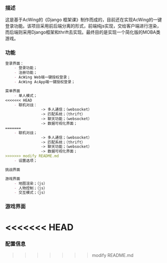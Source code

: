 ### 描述

这是基于AcWing的《Django 框架课》制作而成的，目前还在实现AcWing的一键登录功能。该项目采用前后端分离的形式，前端纯js实现，交给客户端进行渲染，而后端则采用Django框架和thrift去实现。最终目的是实现一个简化版的MOBA类游戏。



### 功能

```markdown
登录界面：
	- 登录功能；
	- 注册功能；
	- AcWing Web端一键授权登录；
	- AcWing AcApp端一键授权登录；

菜单界面
	- 单人模式；
<<<<<<< HEAD
	- 联机对战：
                -> 多人通信；（websocket）
                -> 匹配系统；（thrift）
                -> 聊天功能；（websocket）
                -> 数据可视化界面； 
=======
	- 联机对战；
				-> 多人通信；（websocket）
           	 	-> 匹配系统；（thrift）
            	-> 聊天功能；（websocket）
            	-> 数据可视化界面； 
>>>>>>> modify README.md
	- 设置选项；

挑战界面

游戏界面
	- 地图渲染；（js）
	- 人物控制；（js）
	- 交互模式；（js）
```

### 游戏界面

<<<<<<< HEAD
=======
### 配置信息
>>>>>>> modify README.md
